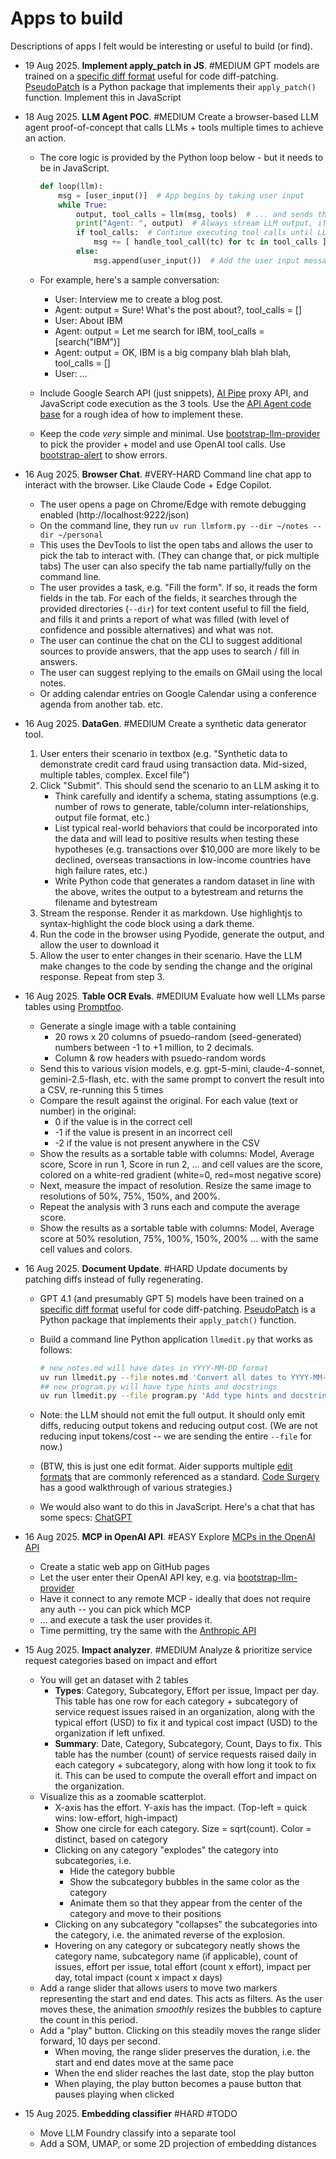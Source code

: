 # Apps to build

Descriptions of apps I felt would be interesting or useful to build (or find).

<!--

- Policy-as-code app. Checklist from doc. Apply checklist to data / doc inputs.
- Deployable easy-to-use lightweight RAG chatbot.
- Code similarity checker library based on TDS Project evals.
- Continuous software engineer. Testing. Refactoring. Debugging. Extracting libraries.
- Continous researcher. Keeps researching, learning, adding to idea base.
- Interviewer gets (voice) inputs across the organization and does strategy consulting by solving individual & team bottlenecks, pain points.
- Learning gaps identifier. Given questions and student answers, identify concepts (features), and which of these students understand well / don't understand.

-->

- 19 Aug 2025. **Implement apply_patch in JS**. #MEDIUM GPT models are trained on a [specific diff format](https://cookbook.openai.com/examples/gpt4-1_prompting_guide#appendix-generating-and-applying-file-diffs) useful for code diff-patching. [PseudoPatch](https://github.com/12458/PseudoPatch) is a Python package that implements their `apply_patch()` function. Implement this in JavaScript
- 18 Aug 2025. **LLM Agent POC**. #MEDIUM Create a browser-based LLM agent proof-of-concept that calls LLMs + tools multiple times to achieve an action.

  - The core logic is provided by the Python loop below - but it needs to be in JavaScript.

    ```python
    def loop(llm):
        msg = [user_input()]  # App begins by taking user input
        while True:
            output, tool_calls = llm(msg, tools)  # ... and sends the conversation + tools to the LLM
            print("Agent: ", output)  # Always stream LLM output, if any
            if tool_calls:  # Continue executing tool calls until LLM decides it needs no more
                msg += [ handle_tool_call(tc) for tc in tool_calls ]  # Allow multiple tool calls (may be parallel)
            else:
                msg.append(user_input())  # Add the user input message and continue
    ```

  - For example, here's a sample conversation:
    - User: Interview me to create a blog post.
    - Agent: output = Sure! What's the post about?, tool_calls = []
    - User: About IBM
    - Agent: output = Let me search for IBM, tool_calls = [search("IBM")]
    - Agent: output = OK, IBM is a big company blah blah blah, tool_calls = []
    - User: ...
  - Include Google Search API (just snippets), [AI Pipe](https://github.com/sanand0/aipipe) proxy API, and JavaScript code execution as the 3 tools. Use the [API Agent code base](https://github.com/sanand0/apiagent) for a rough idea of how to implement these.
  - Keep the code _very_ simple and minimal. Use [bootstrap-llm-provider](https://github.com/sanand0/bootstrap-llm-provider) to pick the provider + model and use OpenAI tool calls. Use [bootstrap-alert](https://github.com/sanand0/bootstrap-alert) to show errors.

- 16 Aug 2025. **Browser Chat**. #VERY-HARD Command line chat app to interact with the browser. Like Claude Code + Edge Copilot.
  - The user opens a page on Chrome/Edge with remote debugging enabled (http://localhost:9222/json)
  - On the command line, they run `uv run llmform.py --dir ~/notes --dir ~/personal`
  - This uses the DevTools to list the open tabs and allows the user to pick the tab to interact with. (They can change that, or pick multiple tabs) The user can also specify the tab name partially/fully on the command line.
  - The user provides a task, e.g. "Fill the form". If so, it reads the form fields in the tab. For each of the fields, it searches through the provided directories (`--dir`) for text content useful to fill the field, and fills it and prints a report of what was filled (with level of confidence and possible alternatives) and what was not.
  - The user can continue the chat on the CLI to suggest additional sources to provide answers, that the app uses to search / fill in answers.
  - The user can suggest replying to the emails on GMail using the local notes.
  - Or adding calendar entries on Google Calendar using a conference agenda from another tab. etc.
- 16 Aug 2025. **DataGen**. #MEDIUM Create a synthetic data generator tool.
  1. User enters their scenario in textbox (e.g. "Synthetic data to demonstrate credit card fraud using transaction data. Mid-sized, multiple tables, complex. Excel file")
  2. Click "Submit". This should send the scenario to an LLM asking it to
     - Think carefully and identify a schema, stating assumptions (e.g. number of rows to generate, table/column inter-relationships, output file format, etc.)
     - List typical real-world behaviors that could be incorporated into the data and will lead to positive results when testing these hypotheses (e.g. transactions over $10,000 are more likely to be declined, overseas transactions in low-income countries have high failure rates, etc.)
     - Write Python code that generates a random dataset in line with the above, writes the output to a bytestream and returns the filename and bytestream
  3. Stream the response. Render it as markdown. Use highlightjs to syntax-highlight the code block using a dark theme.
  4. Run the code in the browser using Pyodide, generate the output, and allow the user to download it
  5. Allow the user to enter changes in their scenario. Have the LLM make changes to the code by sending the change and the original response. Repeat from step 3.
- 16 Aug 2025. **Table OCR Evals**. #MEDIUM Evaluate how well LLMs parse tables using [Promptfoo](http://promptfoo.dev/).
  - Generate a single image with a table containing
    - 20 rows x 20 columns of psuedo-random (seed-generated) numbers between -1 to +1 million, to 2 decimals.
    - Column & row headers with psuedo-random words
  - Send this to various vision models, e.g. gpt-5-mini, claude-4-sonnet, gemini-2.5-flash, etc. with the same prompt to convert the result into a CSV, re-running this 5 times
  - Compare the result against the original. For each value (text or number) in the original:
    - 0 if the value is in the correct cell
    - -1 if the value is present in an incorrect cell
    - -2 if the value is not present anywhere in the CSV
  - Show the results as a sortable table with columns: Model, Average score, Score in run 1, Score in run 2, ... and cell values are the score, colored on a white-red gradient (white=0, red=most negative score)
  - Next, measure the impact of resolution. Resize the same image to resolutions of 50%, 75%, 150%, and 200%.
  - Repeat the analysis with 3 runs each and compute the average score.
  - Show the results as a sortable table with columns: Model, Average score at 50% resolution, 75%, 100%, 150%, 200% ... with the same cell values and colors.
- 16 Aug 2025. **Document Update**. #HARD Update documents by patching diffs instead of fully regenerating.

  - GPT 4.1 (and presumably GPT 5) models have been trained on a [specific diff format](https://cookbook.openai.com/examples/gpt4-1_prompting_guide#appendix-generating-and-applying-file-diffs) useful for code diff-patching. [PseudoPatch](https://github.com/12458/PseudoPatch) is a Python package that implements their `apply_patch()` function.
  - Build a command line Python application `llmedit.py` that works as follows:

    ```bash
    # new_notes.md will have dates in YYYY-MM-DD format
    uv run llmedit.py --file notes.md 'Convert all dates to YYYY-MM-DD format' > new_notes.md
    ## new_program.py will have type hints and docstrings
    uv run llmedit.py --file program.py 'Add type hints and docstrings to all functions' > new_program.py
    ```

  - Note: the LLM should not emit the full output. It should only emit diffs, reducing output tokens and reducing output cost. (We are not reducing input tokens/cost -- we are sending the entire `--file` for now.)
  - (BTW, this is just one edit format. Aider supports multiple [edit formats](https://aider.chat/docs/more/edit-formats.html) that are commonly referenced as a standard. [Code Surgery](https://fabianhertwig.com/blog/coding-assistants-file-edits/) has a good walkthrough of various strategies.)
  - We would also want to do this in JavaScript. Here's a chat that has some specs: [ChatGPT](https://chatgpt.com/share/68adb239-c27c-800c-8342-f9da8ecb9122)

- 16 Aug 2025. **MCP in OpenAI API**. #EASY Explore [MCPs in the OpenAI API](https://platform.openai.com/docs/guides/tools-remote-mcp)
  - Create a static web app on GitHub pages
  - Let the user enter their OpenAI API key, e.g. via [bootstrap-llm-provider](https://npmjs.com/package/bootstrap-llm-provider)
  - Have it connect to any remote MCP - ideally that does not require any auth -- you can pick which MCP
  - ... and execute a task the user provides it.
  - Time permitting, try the same with the [Anthropic API](https://www.anthropic.com/news/agent-capabilities-api)
- 15 Aug 2025. **Impact analyzer**. #MEDIUM Analyze & prioritize service request categories based on impact and effort
  - You will get an dataset with 2 tables
    - **Types**: Category, Subcategory, Effort per issue, Impact per day. This table has one row for each category + subcategory of service request issues raised in an organization, along with the typical effort (USD) to fix it and typical cost impact (USD) to the organization if left unfixed.
    - **Summary**: Date, Category, Subcategory, Count, Days to fix. This table has the number (count) of service requests raised daily in each category + subcategory, along with how long it took to fix it. This can be used to compute the overall effort and impact on the organization.
  - Visualize this as a zoomable scatterplot.
    - X-axis has the effort. Y-axis has the impact. (Top-left = quick wins: low-effort, high-impact)
    - Show one circle for each category. Size = sqrt(count). Color = distinct, based on category
    - Clicking on any category "explodes" the category into subcategories, i.e.
      - Hide the category bubble
      - Show the subcategory bubbles in the same color as the category
      - Animate them so that they appear from the center of the category and move to their positions
    - Clicking on any subcategory "collapses" the subcategories into the category, i.e. the animated reverse of the explosion.
    - Hovering on any category or subcategory neatly shows the category name, subcategory name (if applicable), count of issues, effort per issue, total effort (count x effort), impact per day, total impact (count x impact x days)
  - Add a range slider that allows users to move two markers representing the start and end dates. This acts as filters. As the user moves these, the animation _smoothly_ resizes the bubbles to capture the count in this period.
  - Add a "play" button. Clicking on this steadily moves the range slider forward, 10 days per second.
    - When moving, the range slider preserves the duration, i.e. the start and end dates move at the same pace
    - When the end slider reaches the last date, stop the play button
    - When playing, the play button becomes a pause button that pauses playing when clicked
- 15 Aug 2025. **Embedding classifier** #HARD #TODO
  - Move LLM Foundry classify into a separate tool
  - Add a SOM, UMAP, or some 2D projection of embedding distances
